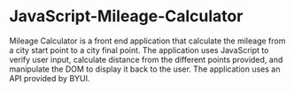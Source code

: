 # JavaScript-Mileage-Calculator
Mileage Calculator is a front end application that calculate the mileage from a city start point to a city final point. 
The application uses JavaScript to verify user input, calculate distance from the different points provided, and manipulate the DOM to display it back to the user. The application uses an API provided by BYUI.
